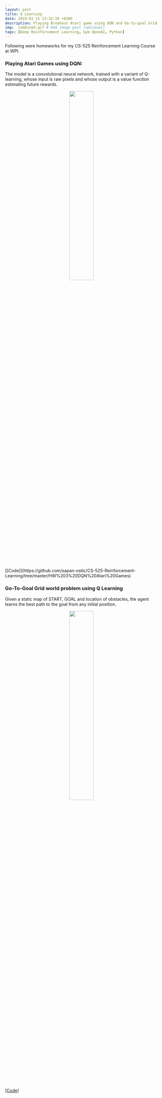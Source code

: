 ```yaml
---
layout: post
title: Q Learning
date: 2019-01-15 13:32:20 +0300
description: Playing Breakout Atari game using DQN and Go-to-goal Grid world problem using Q Learning.       
img:  combined.gif # Add image post (optional)
tags: [Deep Reinforcement Learning, Gym OpenAI, Python]
---
```


Following were homeworks for my CS-525 Reinforcement Learning Course at WPI.
### Playing Atari Games using DQN:
The model is a convolutional neural network, trained with a variant of Q-learning, whose input is raw pixels and whose output is a value function estimating future rewards.   
<p align="center">
    <img src="{{site.baseurl}}/assets/img/breakout.gif" width="40%">
</p>
[[Code]](https://github.com/sapan-ostic/CS-525-Reinforcement-Learning/tree/master/HW%203%20DQN%20Atari%20Games)

### Go-To-Goal Grid world problem using Q Learning
Given a static map of START, GOAL and location of obstacles, the agent learns the best path to the goal from any initial position.
<p align="center">
    <img src="{{site.baseurl}}/assets/img/qlearning.gif" width="40%">
</p>

[[Code]](https://github.com/sapan-ostic/Go-to-goal-grid-problem-using-q-learning)